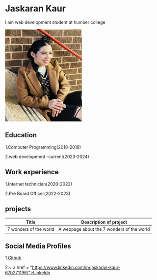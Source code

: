 # Jaskaran Kaur
 I am web development student at humber college

<img src=jas.jpg width="250px" height="300px">

## Education
1.Computer Programming(2018-2019)

2.web development -current(2023-2024)

## Work experience
1.Internet technician(2020-2022)

2.Pre Board Officer(2022-2023)


## projects
|Title  |  Description of project|
|-------|------------------------|
| 7 wonders of the world | A webpage about the 7 wonders of the world |

## Social Media Profiles
1.<a href= " https://github.com/Jaskaran009">Github</a>

2.< a href = "https://www.linkedin.com/in/jaskaran-kaur-67b271196/">Linkeldn</a>




